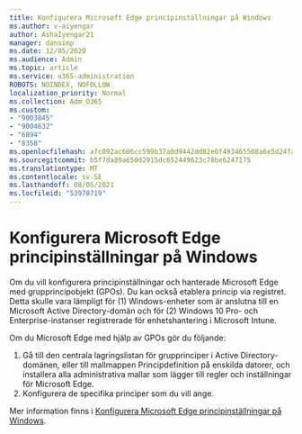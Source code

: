 ```yaml
---
title: Konfigurera Microsoft Edge principinställningar på Windows
ms.author: v-aiyengar
author: AshaIyengar21
manager: dansimp
ms.date: 12/05/2020
ms.audience: Admin
ms.topic: article
ms.service: o365-administration
ROBOTS: NOINDEX, NOFOLLOW
localization_priority: Normal
ms.collection: Adm_O365
ms.custom:
- "9003845"
- "9004632"
- "6894"
- "8358"
ms.openlocfilehash: a7c092ac606cc599b37a0d9442dd82e0f493465508a6e5d24fa0589d0f3bb19a
ms.sourcegitcommit: b5f7da89a650d2915dc652449623c78be6247175
ms.translationtype: MT
ms.contentlocale: sv-SE
ms.lasthandoff: 08/05/2021
ms.locfileid: "53978719"
---
```

# <a name="configure-microsoft-edge-policy-settings-on-windows"></a>Konfigurera Microsoft Edge principinställningar på Windows

Om du vill konfigurera principinställningar och hanterade Microsoft Edge med grupprincipobjekt (GPOs). Du kan också etablera princip via registret. Detta skulle vara lämpligt för (1) Windows-enheter som är anslutna till en Microsoft Active Directory-domän och för (2) Windows 10 Pro- och Enterprise-instanser registrerade för enhetshantering i Microsoft Intune.

Om du Microsoft Edge med hjälp av GPOs gör du följande:

1. Gå till den centrala lagringslistan för grupprinciper i Active Directory-domänen, eller till mallmappen Principdefinition på enskilda datorer, och installera alla administrativa mallar som lägger till regler och inställningar för Microsoft Edge.
2. Konfigurera de specifika principer som du vill ange.

Mer information finns i [Konfigurera Microsoft Edge principinställningar på Windows](https://go.microsoft.com/fwlink/?linkid=2135024).
